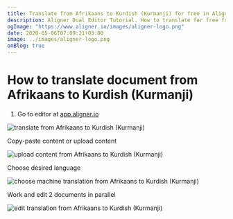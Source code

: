 ```yaml
---
title: Translate from Afrikaans to Kurdish (Kurmanji) for free in Aligner Editor
description: Aligner Dual Editor Tutorial. How to translate for free from Afrikaans to Kurdish (Kurmanji). Aligner is multilingual document management platform. 
ogImage: "https://www.aligner.io/images/aligner-logo.png"
date: 2020-05-06T07:09:21+03:00
image: ../images/aligner-logo.png
onBlog: true
---
```


# How to translate document from Afrikaans to Kurdish (Kurmanji)

1. Go to editor at [app.aligner.io](https://app.aligner.io "Aligner App web page")

![translate from Afrikaans to Kurdish (Kurmanji)](../aligner-blank-editor.png "translate from Afrikaans to Kurdish (Kurmanji)")

Copy-paste content or upload content

![upload content from Afrikaans to Kurdish (Kurmanji)](../aligner-uploaded-document.png "upload content from Afrikaans to Kurdish (Kurmanji)")

Choose desired language

![choose machine translation from Afrikaans to Kurdish (Kurmanji)](../aligner-language-dropdown.png "choose machine translation from Afrikaans to Kurdish (Kurmanji)")

Work and edit 2 documents in parallel

![edit translation from Afrikaans to Kurdish (Kurmanji)](../aligner-double-sitded-editor.png "edit translation from Afrikaans to Kurdish (Kurmanji)")

